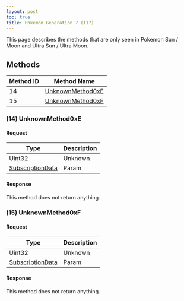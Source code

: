 ```yaml
---
layout: post
toc: true
title: Pokemon Generation 7 (117)
---
```


This page describes the methods that are only seen in Pokemon Sun / Moon and Ultra Sun / Ultra Moon.

## Methods

| Method ID | Method Name                              |
|-----------|------------------------------------------|
| 14        | [UnknownMethod0xE](#14-unknownmethod0xe) |
| 15        | [UnknownMethod0xF](#15-unknownmethod0xf) |

### (14) UnknownMethod0xE
#### Request

| Type               | Description |
|--------------------|-------------|
| Uint32             | Unknown     |
| [SubscriptionData] | Param       |

#### Response
This method does not return anything.

### (15) UnknownMethod0xF
#### Request

| Type               | Description |
|--------------------|-------------|
| Uint32             | Unknown     |
| [SubscriptionData] | Param       |

#### Response
This method does not return anything.

[SubscriptionData]: /docs/nex/protocols/subscription#subscriptiondata-structure
